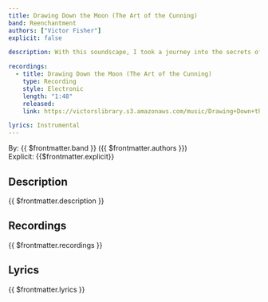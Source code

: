 ```yaml
---
title: Drawing Down the Moon (The Art of the Cunning)
band: Reenchantment
authors: ["Victor Fisher"]
explicit: false

description: With this soundscape, I took a journey into the secrets of witchcraft. It was recorded with the bassoon and the tin whistle, along with various synthesized tones.

recordings:
  - title: Drawing Down the Moon (The Art of the Cunning)
    type: Recording
    style: Electronic
    length: "1:48"
    released: 
    link: https://victorslibrary.s3.amazonaws.com/music/Drawing+Down+the+Moon+(The+Art+of+the+Cunning)/Drawing+Down+the+Moon+(The+Art+of+the+Cunning).mp3

lyrics: Instrumental
---
```


By: {{ $frontmatter.band }} ({{ $frontmatter.authors }})  
Explicit: {{$frontmatter.explicit}}

## Description

{{ $frontmatter.description }}

## Recordings

{{ $frontmatter.recordings }}

## Lyrics

{{ $frontmatter.lyrics }}
